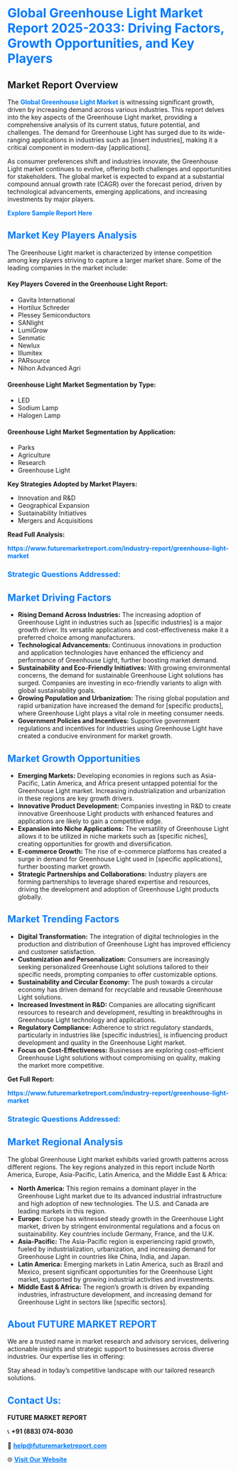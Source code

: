 <h1 style="color: #007BFF;">Global Greenhouse Light Market Report 2025-2033: Driving Factors, Growth Opportunities, and Key Players</h1>

<section id="overview">
<h2>Market Report Overview</h2>
<p>The <a href="https://www.futuremarketreport.com/industry-report/greenhouse-light-market" style="color: #007BFF; text-decoration: none;"><strong>Global Greenhouse Light Market</strong></a> is witnessing significant growth, driven by increasing demand across various industries. This report delves into the key aspects of the Greenhouse Light market, providing a comprehensive analysis of its current status, future potential, and challenges. The demand for Greenhouse Light has surged due to its wide-ranging applications in industries such as [insert industries], making it a critical component in modern-day [applications].</p>
<p>As consumer preferences shift and industries innovate, the Greenhouse Light market continues to evolve, offering both challenges and opportunities for stakeholders. The global market is expected to expand at a substantial compound annual growth rate (CAGR) over the forecast period, driven by technological advancements, emerging applications, and increasing investments by major players.</p>
</section>

<section id="overview">
<p><a href="https://www.futuremarketreport.com/request-sample/reportId=112684" style="color: #007BFF; text-decoration: none;"><strong>Explore Sample Report Here</strong></a></p>
</section>

<section id="key-players">
<h2 style="color: #007BFF;">Market Key Players Analysis</h2>
<p>The Greenhouse Light market is characterized by intense competition among key players striving to capture a larger market share. Some of the leading companies in the market include:</p>
<h4>Key Players Covered in the Greenhouse Light Report:</h4>
<ul><li>Gavita International</li><li>Hortilux Schreder</li><li>Plessey Semiconductors</li><li>SANlight</li><li>LumiGrow</li><li>Senmatic</li><li>Newlux</li><li>Illumitex</li><li>PARsource</li><li>Nihon Advanced Agri</li></ul>
<h4>Greenhouse Light Market Segmentation by Type:</h4>
<ul><li>LED</li><li>Sodium Lamp</li><li>Halogen Lamp</li></ul>

<h4>Greenhouse Light Market Segmentation by Application:</h4>
<ul><li>Parks</li><li>Agriculture</li><li>Research</li><li>Greenhouse Light</li></ul>
<p><strong>Key Strategies Adopted by Market Players:</strong></p>
<ul>
<li>Innovation and R&D</li>
<li>Geographical Expansion</li>
<li>Sustainability Initiatives</li>
<li>Mergers and Acquisitions</li>
</ul>
</section>

<section>
<p><strong>Read Full Analysis: </strong></p><a href="https://www.futuremarketreport.com/industry-report/greenhouse-light-market" style="color: #007BFF; text-decoration: none;"><strong>https://www.futuremarketreport.com/industry-report/greenhouse-light-market</strong></a>
<h3 style="color: #007BFF;">Strategic Questions Addressed:</h3>
</section>

<section id="driving-factors">
<h2 style="color: #007BFF;">Market Driving Factors</h2>
<ul>
<li><strong>Rising Demand Across Industries:</strong> The increasing adoption of Greenhouse Light in industries such as [specific industries] is a major growth driver. Its versatile applications and cost-effectiveness make it a preferred choice among manufacturers.</li>
<li><strong>Technological Advancements:</strong> Continuous innovations in production and application technologies have enhanced the efficiency and performance of Greenhouse Light, further boosting market demand.</li>
<li><strong>Sustainability and Eco-Friendly Initiatives:</strong> With growing environmental concerns, the demand for sustainable Greenhouse Light solutions has surged. Companies are investing in eco-friendly variants to align with global sustainability goals.</li>
<li><strong>Growing Population and Urbanization:</strong> The rising global population and rapid urbanization have increased the demand for [specific products], where Greenhouse Light plays a vital role in meeting consumer needs.</li>
<li><strong>Government Policies and Incentives:</strong> Supportive government regulations and incentives for industries using Greenhouse Light have created a conducive environment for market growth.</li>
</ul>
</section>

<section id="growth-opportunities">
<h2 style="color: #007BFF;">Market Growth Opportunities</h2>
<ul>
<li><strong>Emerging Markets:</strong> Developing economies in regions such as Asia-Pacific, Latin America, and Africa present untapped potential for the Greenhouse Light market. Increasing industrialization and urbanization in these regions are key growth drivers.</li>
<li><strong>Innovative Product Development:</strong> Companies investing in R&D to create innovative Greenhouse Light products with enhanced features and applications are likely to gain a competitive edge.</li>
<li><strong>Expansion into Niche Applications:</strong> The versatility of Greenhouse Light allows it to be utilized in niche markets such as [specific niches], creating opportunities for growth and diversification.</li>
<li><strong>E-commerce Growth:</strong> The rise of e-commerce platforms has created a surge in demand for Greenhouse Light used in [specific applications], further boosting market growth.</li>
<li><strong>Strategic Partnerships and Collaborations:</strong> Industry players are forming partnerships to leverage shared expertise and resources, driving the development and adoption of Greenhouse Light products globally.</li>
</ul>
</section>

<section id="trending-factors">
<h2 style="color: #007BFF;">Market Trending Factors</h2>
<ul>
<li><strong>Digital Transformation:</strong> The integration of digital technologies in the production and distribution of Greenhouse Light has improved efficiency and customer satisfaction.</li>
<li><strong>Customization and Personalization:</strong> Consumers are increasingly seeking personalized Greenhouse Light solutions tailored to their specific needs, prompting companies to offer customizable options.</li>
<li><strong>Sustainability and Circular Economy:</strong> The push towards a circular economy has driven demand for recyclable and reusable Greenhouse Light solutions.</li>
<li><strong>Increased Investment in R&D:</strong> Companies are allocating significant resources to research and development, resulting in breakthroughs in Greenhouse Light technology and applications.</li>
<li><strong>Regulatory Compliance:</strong> Adherence to strict regulatory standards, particularly in industries like [specific industries], is influencing product development and quality in the Greenhouse Light market.</li>
<li><strong>Focus on Cost-Effectiveness:</strong> Businesses are exploring cost-efficient Greenhouse Light solutions without compromising on quality, making the market more competitive.</li>
</ul>
</section>

<section>
<p><strong>Get Full Report: </strong></p><a href="https://www.futuremarketreport.com/industry-report/greenhouse-light-market" style="color: #007BFF; text-decoration: none;"><strong>https://www.futuremarketreport.com/industry-report/greenhouse-light-market</strong></a>
<h3 style="color: #007BFF;">Strategic Questions Addressed:</h3>
</section>


<section id="regional-analysis">
<h2 style="color: #007BFF;">Market Regional Analysis</h2>
<p>The global Greenhouse Light market exhibits varied growth patterns across different regions. The key regions analyzed in this report include North America, Europe, Asia-Pacific, Latin America, and the Middle East & Africa:</p>
<ul>
<li><strong>North America:</strong> This region remains a dominant player in the Greenhouse Light market due to its advanced industrial infrastructure and high adoption of new technologies. The U.S. and Canada are leading markets in this region.</li>
<li><strong>Europe:</strong> Europe has witnessed steady growth in the Greenhouse Light market, driven by stringent environmental regulations and a focus on sustainability. Key countries include Germany, France, and the U.K.</li>
<li><strong>Asia-Pacific:</strong> The Asia-Pacific region is experiencing rapid growth, fueled by industrialization, urbanization, and increasing demand for Greenhouse Light in countries like China, India, and Japan.</li>
<li><strong>Latin America:</strong> Emerging markets in Latin America, such as Brazil and Mexico, present significant opportunities for the Greenhouse Light market, supported by growing industrial activities and investments.</li>
<li><strong>Middle East & Africa:</strong> The region’s growth is driven by expanding industries, infrastructure development, and increasing demand for Greenhouse Light in sectors like [specific sectors].</li>
</ul>
</section>

<footer>
<h2 style="color: #007BFF;">About FUTURE MARKET REPORT</h2>
<p>We are a trusted name in market research and advisory services, delivering actionable insights and strategic support to businesses across diverse industries. Our expertise lies in offering:</p>

<p>Stay ahead in today’s competitive landscape with our tailored research solutions.</p>

<h2 style="color: #007BFF;">Contact Us:</h2>
<p><strong>FUTURE MARKET REPORT</strong></p>
<p>📞 <strong>+91 (883) 074-8030</strong></p>
<p>📧 <strong><a href="mailto:help@futuremarketreport.com" style="color: #007BFF;">help@futuremarketreport.com</a></strong></p>
<p>🌐 <strong><a href="https://www.futuremarketreport.com/" style="color: #007BFF;">Visit Our Website</a></strong></p>
</footer>